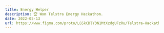 ```yaml
---
title: Energy Helper
description: 🏆 Won Telstra Energy Hackathon.
date: 2022-05-13
url: https://www.figma.com/proto/LGSkCDlY3N1MtXzdgUFzRu/Telstra-Hackathon?node-id=1%3A3&scaling=scale-down&page-id=0%3A1&starting-point-node-id=1%3A3
---
```

